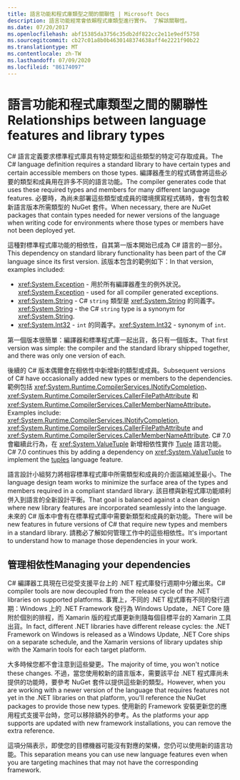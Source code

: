 ```yaml
---
title: 語言功能和程式庫類型之間的關聯性 | Microsoft Docs
description: 語言功能經常會依賴程式庫類型進行實作。 了解該關聯性。
ms.date: 07/20/2017
ms.openlocfilehash: abf15385da3756c35db2df822cc2e11e9edf5758
ms.sourcegitcommit: cb27c01a8b0b4630148374638aff4e2221f90b22
ms.translationtype: MT
ms.contentlocale: zh-TW
ms.lasthandoff: 07/09/2020
ms.locfileid: "86174097"
---
```

# <a name="relationships-between-language-features-and-library-types"></a><span data-ttu-id="ee5b3-104">語言功能和程式庫類型之間的關聯性</span><span class="sxs-lookup"><span data-stu-id="ee5b3-104">Relationships between language features and library types</span></span>

<span data-ttu-id="ee5b3-105">C# 語言定義要求標準程式庫具有特定類型和這些類型的特定可存取成員。</span><span class="sxs-lookup"><span data-stu-id="ee5b3-105">The C# language definition requires a standard library to have certain types and certain accessible members on those types.</span></span> <span data-ttu-id="ee5b3-106">編譯器產生的程式碼會將這些必要的類型和成員用在許多不同的語言功能。</span><span class="sxs-lookup"><span data-stu-id="ee5b3-106">The compiler generates code that uses these required types and members for many different language features.</span></span> <span data-ttu-id="ee5b3-107">必要時，為尚未部署這些類型或成員的環境撰寫程式碼時，會有包含較新語言版本所需類型的 NuGet 套件。</span><span class="sxs-lookup"><span data-stu-id="ee5b3-107">When necessary, there are NuGet packages that contain types needed for newer versions of the language when writing code for environments where those types or members have not been deployed yet.</span></span>

<span data-ttu-id="ee5b3-108">這種對標準程式庫功能的相依性，自其第一版本開始已成為 C# 語言的一部分。</span><span class="sxs-lookup"><span data-stu-id="ee5b3-108">This dependency on standard library functionality has been part of the C# language since its first version.</span></span> <span data-ttu-id="ee5b3-109">該版本包含的範例如下：</span><span class="sxs-lookup"><span data-stu-id="ee5b3-109">In that version, examples included:</span></span>

* <span data-ttu-id="ee5b3-110"><xref:System.Exception> - 用於所有編譯器產生的例外狀況。</span><span class="sxs-lookup"><span data-stu-id="ee5b3-110"><xref:System.Exception> - used for all compiler generated exceptions.</span></span>
* <span data-ttu-id="ee5b3-111"><xref:System.String> - C# `string` 類型是 <xref:System.String> 的同義字。</span><span class="sxs-lookup"><span data-stu-id="ee5b3-111"><xref:System.String> - the C# `string` type is a synonym for <xref:System.String>.</span></span>
* <span data-ttu-id="ee5b3-112"><xref:System.Int32> - `int` 的同義字。</span><span class="sxs-lookup"><span data-stu-id="ee5b3-112"><xref:System.Int32> - synonym of `int`.</span></span>

<span data-ttu-id="ee5b3-113">第一個版本很簡單：編譯器和標準程式庫一起出貨，各只有一個版本。</span><span class="sxs-lookup"><span data-stu-id="ee5b3-113">That first version was simple: the compiler and the standard library shipped together, and there was only one version of each.</span></span>

<span data-ttu-id="ee5b3-114">後續的 C# 版本偶爾會在相依性中新增新的類型或成員。</span><span class="sxs-lookup"><span data-stu-id="ee5b3-114">Subsequent versions of C# have occasionally added new types or members to the dependencies.</span></span> <span data-ttu-id="ee5b3-115">範例包括 <xref:System.Runtime.CompilerServices.INotifyCompletion>、<xref:System.Runtime.CompilerServices.CallerFilePathAttribute> 和 <xref:System.Runtime.CompilerServices.CallerMemberNameAttribute>。</span><span class="sxs-lookup"><span data-stu-id="ee5b3-115">Examples include: <xref:System.Runtime.CompilerServices.INotifyCompletion>, <xref:System.Runtime.CompilerServices.CallerFilePathAttribute> and <xref:System.Runtime.CompilerServices.CallerMemberNameAttribute>.</span></span> <span data-ttu-id="ee5b3-116">C# 7.0 會繼續此行為，在 <xref:System.ValueTuple> 新增相依性實作 [Tuple](../language-reference/builtin-types/value-tuples.md) 語言功能。</span><span class="sxs-lookup"><span data-stu-id="ee5b3-116">C# 7.0 continues this by adding a dependency on <xref:System.ValueTuple> to implement the [tuples](../language-reference/builtin-types/value-tuples.md) language feature.</span></span>

<span data-ttu-id="ee5b3-117">語言設計小組努力將相容標準程式庫中所需類型和成員的介面區縮減至最小。</span><span class="sxs-lookup"><span data-stu-id="ee5b3-117">The language design team works to minimize the surface area of the types and members required in a compliant standard library.</span></span> <span data-ttu-id="ee5b3-118">該目標與新程式庫功能順利併入到語言的全新設計平衡。</span><span class="sxs-lookup"><span data-stu-id="ee5b3-118">That goal is balanced against a clean design where new library features are incorporated seamlessly into the language.</span></span> <span data-ttu-id="ee5b3-119">未來的 C# 版本中會有在標準程式庫中需要新類型和成員的新功能。</span><span class="sxs-lookup"><span data-stu-id="ee5b3-119">There will be new features in future versions of C# that require new types and members in a standard library.</span></span> <span data-ttu-id="ee5b3-120">請務必了解如何管理工作中的這些相依性。</span><span class="sxs-lookup"><span data-stu-id="ee5b3-120">It's important to understand how to manage those dependencies in your work.</span></span>

## <a name="managing-your-dependencies"></a><span data-ttu-id="ee5b3-121">管理相依性</span><span class="sxs-lookup"><span data-stu-id="ee5b3-121">Managing your dependencies</span></span>

<span data-ttu-id="ee5b3-122">C# 編譯器工具現在已從受支援平台上的 .NET 程式庫發行週期中分離出來。</span><span class="sxs-lookup"><span data-stu-id="ee5b3-122">C# compiler tools are now decoupled from the release cycle of the .NET libraries on supported platforms.</span></span> <span data-ttu-id="ee5b3-123">事實上，不同的 .NET 程式庫有不同的發行週期：Windows 上的 .NET Framework 發行為 Windows Update，.NET Core 隨附於個別的排程，而 Xamarin 版的程式庫更新則隨每個目標平台的 Xamarin 工具出貨。</span><span class="sxs-lookup"><span data-stu-id="ee5b3-123">In fact, different .NET libraries have different release cycles: the .NET Framework on Windows is released as a Windows Update, .NET Core ships on a separate schedule, and the Xamarin versions of library updates ship with the Xamarin tools for each target platform.</span></span>

<span data-ttu-id="ee5b3-124">大多時候您都不會注意到這些變更。</span><span class="sxs-lookup"><span data-stu-id="ee5b3-124">The majority of time, you won't notice these changes.</span></span> <span data-ttu-id="ee5b3-125">不過，當您使用較新的語言版本，需要該平台 .NET 程式庫尚未提供的功能時，要參考 NuGet 套件以提供這些新的類型。</span><span class="sxs-lookup"><span data-stu-id="ee5b3-125">However, when you are working with a newer version of the language that requires features not yet in the .NET libraries on that platform, you'll reference the NuGet packages to provide those new types.</span></span>
<span data-ttu-id="ee5b3-126">使用新的 Framework 安裝更新您的應用程式支援平台時，您可以移除額外的參考。</span><span class="sxs-lookup"><span data-stu-id="ee5b3-126">As the platforms your app supports are updated with new framework installations, you can remove the extra reference.</span></span>

<span data-ttu-id="ee5b3-127">這項分隔表示，即使您的目標機器可能沒有對應的架構，您仍可以使用新的語言功能。</span><span class="sxs-lookup"><span data-stu-id="ee5b3-127">This separation means you can use new language features even when you are targeting machines that may not have the corresponding framework.</span></span>
